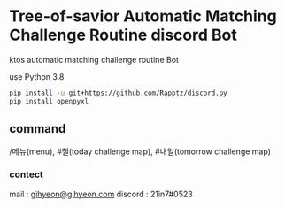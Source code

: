 
# Tree-of-savior Automatic Matching Challenge Routine discord Bot

ktos automatic matching challenge routine Bot

use Python 3.8

```bash
pip install -u git+https://github.com/Rapptz/discord.py
pip install openpyxl
```
## command
/메뉴(menu), #챌(today challenge map), #내일(tomorrow challenge map)


### contect
mail : gihyeon@gihyeon.com
discord : 21in7#0523
